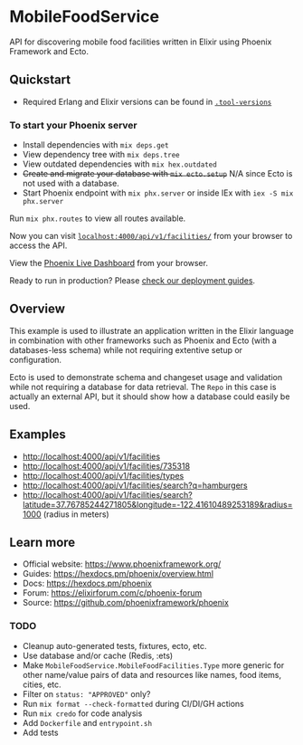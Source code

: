# MobileFoodService

API for discovering mobile food facilities written in Elixir using Phoenix Framework and Ecto.

## Quickstart

* Required Erlang and Elixir versions can be found in [`.tool-versions`](.tool-versions)

### To start your Phoenix server

* Install dependencies with `mix deps.get`
* View dependency tree with `mix deps.tree`
* View outdated dependencies with `mix hex.outdated`
* ~~Create and migrate your database with `mix ecto.setup`~~ N/A since Ecto is not used with a database.
* Start Phoenix endpoint with `mix phx.server` or inside IEx with `iex -S mix phx.server`

Run `mix phx.routes` to view all routes available.

Now you can visit [`localhost:4000/api/v1/facilities/`](http://localhost:4000/api/v1/facilities/) from your browser to access the API.

View the [Phoenix Live Dashboard](http://localhost:4000/dashboard) from your browser.

Ready to run in production? Please [check our deployment guides](https://hexdocs.pm/phoenix/deployment.html).

## Overview

This example is used to illustrate an application written in the Elixir language in combination with other frameworks such as Phoenix and Ecto (with a databases-less schema) while not requiring extentive setup or configuration.

Ecto is used to demonstrate schema and changeset usage and validation while not requiring a database for data
retrieval. The `Repo` in this case is actually an external API, but it should show how a database could easily
be used.

## Examples

* <http://localhost:4000/api/v1/facilities>
* <http://localhost:4000/api/v1/facilities/735318>
* <http://localhost:4000/api/v1/facilities/types>
* <http://localhost:4000/api/v1/facilities/search?q=hamburgers>
* <http://localhost:4000/api/v1/facilities/search?latitude=37.76785244271805&longitude=-122.41610489253189&radius=1000>
(radius in meters)

## Learn more

* Official website: <https://www.phoenixframework.org/>
* Guides: <https://hexdocs.pm/phoenix/overview.html>
* Docs: <https://hexdocs.pm/phoenix>
* Forum: <https://elixirforum.com/c/phoenix-forum>
* Source: <https://github.com/phoenixframework/phoenix>

### TODO

* Cleanup auto-generated tests, fixtures, ecto, etc.
* Use database and/or cache (Redis, :ets)
* Make `MobileFoodService.MobileFoodFacilities.Type` more generic for other name/value pairs of data and resources like names, food items, cities, etc.
* Filter on `status: "APPROVED"` only?
* Run `mix format --check-formatted` during CI/DI/GH actions
* Run `mix credo` for code analysis
* Add `Dockerfile` and `entrypoint.sh`
* Add tests

